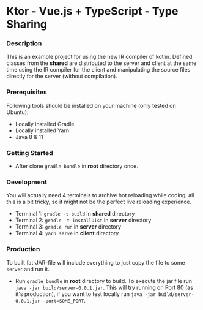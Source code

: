 # Ktor - Vue.js + TypeScript - Type Sharing

### Description
This is an example project for using the new IR compiler of kotlin. Defined classes
from the <b>shared</b> are distributed to the server and client at the same time using the IR compiler for the client 
and manipulating the source files directly for the server (without compilation).

### Prerequisites
Following tools should be installed on your machine (only tested on Ubuntu):
- Locally installed Gradle
- Locally installed Yarn
- Java 8 & 11

### Getting Started
- After clone `gradle bundle` in <b>root</b> directory once.

### Development

You will actually need 4 terminals to archive hot reloading while coding, all this is a bit tricky, so it might not be the perfect live reloading experience.

- Terminal 1: `gradle -t build` in  <b>shared</b> directory
- Terminal 2: `gradle -t installDist` in  <b>server</b> directory
- Terminal 3: `gradle run` in  <b>server</b> directory
- Terminal 4: `yarn serve` in  <b>client</b> directory

### Production
To built fat-JAR-file will include everything to just copy the file to some server and run it.
- Run `gradle bundle` in <b>root</b> directory to build.
To execute the jar file run `java -jar build/server-0.0.1.jar`. This will try running on Port 80 (as it's production),
  if you want to test locally run `java -jar build/server-0.0.1.jar -port=SOME_PORT`. 